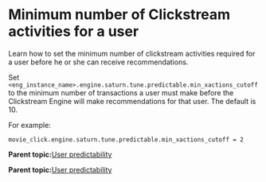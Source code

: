 # Minimum number of Clickstream activities for a user

Learn how to set the minimum number of clickstream activities required for a user before he or she can receive recommendations.

Set `<eng_instance_name>.engine.saturn.tune.predictable.min_xactions_cutoff` to the minimum number of transactions a user must make before the Clickstream Engine will make recommendations for that user. The default is 10.

For example:

```
movie_click.engine.saturn.tune.predictable.min_xactions_cutoff = 2
```

**Parent topic:**[User predictability](../pzn/pzn_user_predictability.md)

**Parent topic:**[User predictability](../pzn/pzn_user_predictability.md)

